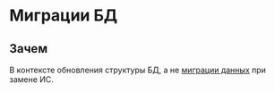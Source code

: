 # Миграции БД

## Зачем

В контексте обновления структуры БД, а не [миграции данных](refactoring/migration.md) при замене ИС.
